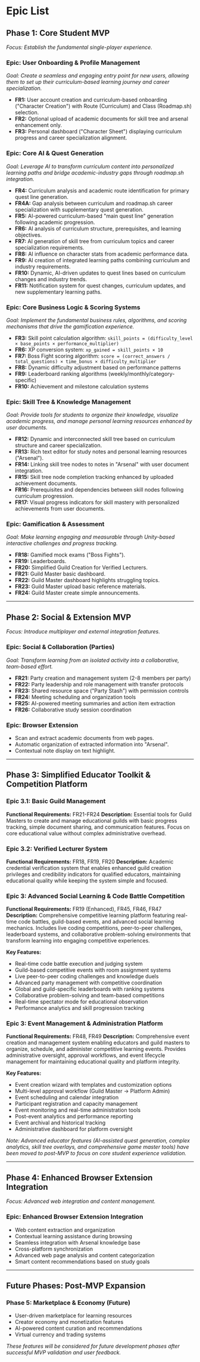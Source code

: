 # **Epic List**

## **Phase 1: Core Student MVP**
*Focus: Establish the fundamental single-player experience.*

### **Epic: User Onboarding & Profile Management**
*Goal: Create a seamless and engaging entry point for new users, allowing them to set up their curriculum-based learning journey and career specialization.*
*   **FR1:** User account creation and curriculum-based onboarding ("Character Creation") with Route (Curriculum) and Class (Roadmap.sh) selection.
*   **FR2:** Optional upload of academic documents for skill tree and arsenal enhancement only.
*   **FR3:** Personal dashboard ("Character Sheet") displaying curriculum progress and career specialization alignment.

### **Epic: Core AI & Quest Generation**
*Goal: Leverage AI to transform curriculum content into personalized learning paths and bridge academic-industry gaps through roadmap.sh integration.*
*   **FR4:** Curriculum analysis and academic route identification for primary quest line generation.
*   **FR4A:** Gap analysis between curriculum and roadmap.sh career specialization with supplementary quest generation.
*   **FR5:** AI-powered curriculum-based "main quest line" generation following academic progression.
*   **FR6:** AI analysis of curriculum structure, prerequisites, and learning objectives.
*   **FR7:** AI generation of skill tree from curriculum topics and career specialization requirements.
*   **FR8:** AI influence on character stats from academic performance data.
*   **FR9:** AI creation of integrated learning paths combining curriculum and industry requirements.
*   **FR10:** Dynamic, AI-driven updates to quest lines based on curriculum changes and industry trends.
*   **FR11:** Notification system for quest changes, curriculum updates, and new supplementary learning paths.

### **Epic: Core Business Logic & Scoring Systems**
*Goal: Implement the fundamental business rules, algorithms, and scoring mechanisms that drive the gamification experience.*

*   **FR3:** Skill point calculation algorithm: `skill_points = (difficulty_level × base_points × performance_multiplier)`
*   **FR6:** XP conversion system: `xp_gained = skill_points × 10`
*   **FR7:** Boss Fight scoring algorithm: `score = (correct_answers / total_questions) × time_bonus × difficulty_multiplier`
*   **FR8:** Dynamic difficulty adjustment based on performance patterns
*   **FR9:** Leaderboard ranking algorithms (weekly/monthly/category-specific)
*   **FR10:** Achievement and milestone calculation systems

### **Epic: Skill Tree & Knowledge Management**
*Goal: Provide tools for students to organize their knowledge, visualize academic progress, and manage personal learning resources enhanced by user documents.*
*   **FR12:** Dynamic and interconnected skill tree based on curriculum structure and career specialization.
*   **FR13:** Rich text editor for study notes and personal learning resources ("Arsenal").
*   **FR14:** Linking skill tree nodes to notes in "Arsenal" with user document integration.
*   **FR15:** Skill tree node completion tracking enhanced by uploaded achievement documents.
*   **FR16:** Prerequisites and dependencies between skill nodes following curriculum progression.
*   **FR17:** Visual progress indicators for skill mastery with personalized achievements from user documents.

### **Epic: Gamification & Assessment**
*Goal: Make learning engaging and measurable through Unity-based interactive challenges and progress tracking.*
*   **FR18:** Gamified mock exams ("Boss Fights").
*   **FR19:** Leaderboards.
*   **FR20:** Simplified Guild Creation for Verified Lecturers.
*   **FR21:** Guild Master basic dashboard.
*   **FR22:** Guild Master dashboard highlights struggling topics.
*   **FR23:** Guild Master upload basic reference materials.
*   **FR24:** Guild Master create simple announcements.

---

## **Phase 2: Social & Extension MVP**
*Focus: Introduce multiplayer and external integration features.*

### **Epic: Social & Collaboration (Parties)**
*Goal: Transform learning from an isolated activity into a collaborative, team-based effort.*

*   **FR21:** Party creation and management system (2-8 members per party)
*   **FR22:** Party leadership and role management with transfer protocols
*   **FR23:** Shared resource space ("Party Stash") with permission controls
*   **FR24:** Meeting scheduling and organization tools
*   **FR25:** AI-powered meeting summaries and action item extraction
*   **FR26:** Collaborative study session coordination

### **Epic: Browser Extension**
*   Scan and extract academic documents from web pages.
*   Automatic organization of extracted information into "Arsenal".
*   Contextual note display on text highlight.

---

## **Phase 3: Simplified Educator Toolkit & Competition Platform**

### **Epic 3.1: Basic Guild Management**
**Functional Requirements:** FR21-FR24
**Description:** Essential tools for Guild Masters to create and manage educational guilds with basic progress tracking, simple document sharing, and communication features. Focus on core educational value without complex administrative overhead.

### **Epic 3.2: Verified Lecturer System**
**Functional Requirements:** FR18, FR19, FR20
**Description:** Academic credential verification system that enables enhanced guild creation privileges and credibility indicators for qualified educators, maintaining educational quality while keeping the system simple and focused.

### **Epic 3: Advanced Social Learning & Code Battle Competition**
**Functional Requirements:** FR19 (Enhanced), FR45, FR46, FR47
**Description:** Comprehensive competitive learning platform featuring real-time code battles, guild-based events, and advanced social learning mechanics. Includes live coding competitions, peer-to-peer challenges, leaderboard systems, and collaborative problem-solving environments that transform learning into engaging competitive experiences.

**Key Features:**
*   Real-time code battle execution and judging system
*   Guild-based competitive events with room assignment systems
*   Live peer-to-peer coding challenges and knowledge duels
*   Advanced party management with competitive coordination
*   Global and guild-specific leaderboards with ranking systems
*   Collaborative problem-solving and team-based competitions
*   Real-time spectator mode for educational observation
*   Performance analytics and skill progression tracking

### **Epic 3: Event Management & Administration Platform**
**Functional Requirements:** FR48, FR49
**Description:** Comprehensive event creation and management system enabling educators and guild masters to organize, schedule, and administer competitive learning events. Provides administrative oversight, approval workflows, and event lifecycle management for maintaining educational quality and platform integrity.

**Key Features:**
*   Event creation wizard with templates and customization options
*   Multi-level approval workflow (Guild Master → Platform Admin)
*   Event scheduling and calendar integration
*   Participant registration and capacity management
*   Event monitoring and real-time administration tools
*   Post-event analytics and performance reporting
*   Event archival and historical tracking
*   Administrative dashboard for platform oversight

*Note: Advanced educator features (AI-assisted quest generation, complex analytics, skill tree overlays, and comprehensive game master tools) have been moved to post-MVP to focus on core student experience validation.*

---

## **Phase 4: Enhanced Browser Extension Integration**
*Focus: Advanced web integration and content management.*

### **Epic: Enhanced Browser Extension Integration**
*   Web content extraction and organization
*   Contextual learning assistance during browsing
*   Seamless integration with Arsenal knowledge base
*   Cross-platform synchronization
*   Advanced web page analysis and content categorization
*   Smart content recommendations based on study goals

---

## **Future Phases: Post-MVP Expansion**

### **Phase 5: Marketplace & Economy** (Future)
- User-driven marketplace for learning resources
- Creator economy and monetization features
- AI-powered content curation and recommendations
- Virtual currency and trading systems

*These features will be considered for future development phases after successful MVP validation and user feedback.*